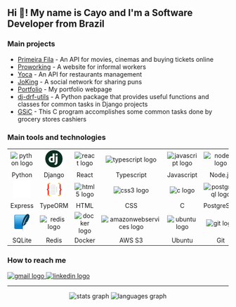 <h2 align="left">Hi 👋! My name is Cayo and I'm a Software Developer from Brazil</h2>

### Main projects

- <a href="https://primeira-fila-api.up.railway.app/docs/" target="_blank">Primeira Fila</a> - An API for movies, cinemas and buying tickets online
- <a href="https://proworking.vercel.app/" target="_blank">Proworking</a> - A website for informal workers
- <a href="https://cayoca.herokuapp.com/api/docs/" target="_blank">Yoca</a> - An API for restaurants management
- <a href="https://jo-king.herokuapp.com/" target="_blank">JoKing</a> - A social network for sharing puns
- <a href="https://portfolio-cayo-rodrigues.vercel.app/" target="_blank">Portfolio</a> - My portfolio webpage
- <a href="https://pypi.org/project/dj-drf-utils/" target="_blank">dj-drf-utils</a> - A Python package that provides useful functions and classes for common tasks in Django projects
- <a href="https://github.com/cayo-rodrigues/gsic" target="_blank">GSiC</a> - This C program accomplishes some common tasks done by grocery stores cashiers

### Main tools and technologies

<table>
  <tr>
    <td align="center" ><img src="https://cdn.jsdelivr.net/gh/devicons/devicon/icons/python/python-original.svg" height="40" width="40" alt="python logo" title="Python" /></td>
    <td align="center"><img src="./assets/dj.png" height="40" width="40" alt="django logo" title="Django" /></td>
    <td align="center"><img src="https://cdn.jsdelivr.net/gh/devicons/devicon/icons/react/react-original.svg" height="40" width="40" alt="react logo" title="React" /></td>
    <td align="center"><img src="https://cdn.jsdelivr.net/gh/devicons/devicon/icons/typescript/typescript-plain.svg" height="40" width="40" alt="typescript logo" title="Typescript"  /></td>
    <td align="center"><img src="https://cdn.jsdelivr.net/gh/devicons/devicon/icons/javascript/javascript-plain.svg" height="40" width="40" alt="javascript logo" title="Javascript"  /></td>
    <td align="center"><img src="https://cdn.jsdelivr.net/gh/devicons/devicon/icons/nodejs/nodejs-original.svg" height="40" width="40" alt="nodejs logo" title="Node.js"  /></td>
  </tr>
  <tr>
    <td align="center">Python</td>
    <td align="center">Django</td>
    <td align="center">React</td>
    <td align="center">Typescript</td>
    <td align="center">Javascript</td>
    <td align="center">Node.js</td>
  </tr>
  
  <tr>
    <td align="center"><img src="./assets/express.svg" height="40" width="40" alt="express logo" title="Express"  /></td>
    <td align="center"><img src="./assets/typeorm.png" height="40" width="40" alt="typeorm logo" title="TypeORM"  /></td>
    <td align="center"><img src="https://cdn.jsdelivr.net/gh/devicons/devicon/icons/html5/html5-original.svg" height="40" width="40" alt="html5 logo" title="HTML"  /></td>
    <td align="center"><img src="https://cdn.jsdelivr.net/gh/devicons/devicon/icons/css3/css3-original.svg" height="40" width="40" alt="css3 logo" title="CSS"  /></td>
    <td align="center"><img src="https://cdn.jsdelivr.net/gh/devicons/devicon/icons/c/c-original.svg" height="40" width="40" alt="c logo" title="C"  /></td>
    <td align="center"><img src="https://cdn.jsdelivr.net/gh/devicons/devicon/icons/postgresql/postgresql-original.svg" height="40" width="40" alt="postgresql logo" title="PostgreSQL"  /></td>
  </tr>
  <tr>
    <td align="center">Express</td>
    <td align="center">TypeORM</td>
    <td align="center">HTML</td>
    <td align="center">CSS</td>
    <td align="center">C</td>
    <td align="center">PostgreSQL</td>
  </tr>
  
  <tr>
    <td align="center"><img src="assets/sqlite.png" height="40" width="40" alt="sqlite logo" title="SQLite"  /></td>
    <td align="center"><img src="https://cdn.jsdelivr.net/gh/devicons/devicon/icons/redis/redis-original.svg" height="40" width="40" alt="redis logo" title="Redis"  /></td>
    <td align="center"><img src="https://cdn.jsdelivr.net/gh/devicons/devicon/icons/docker/docker-original.svg" height="40" width="40" alt="docker logo" title="Docker"  /></td>
    <td align="center"><img src="https://cdn.jsdelivr.net/gh/devicons/devicon/icons/amazonwebservices/amazonwebservices-original.svg" height="40" width="40" alt="amazonwebservices logo" title="Amazon S3" /></td>
    <td align="center"><img src="https://cdn.jsdelivr.net/gh/devicons/devicon/icons/ubuntu/ubuntu-plain.svg" height="40" width="40" alt="ubuntu logo" title="Ubuntu"  /></td>
    <td align="center"><img src="https://cdn.jsdelivr.net/gh/devicons/devicon/icons/git/git-original.svg" height="40" width="40" alt="git logo" title="Git"  /></td>
  </tr>
  <tr>
    <td align="center">SQLite</td>
    <td align="center">Redis</td>
    <td align="center">Docker</td>
    <td align="center">AWS S3</td>
    <td align="center">Ubuntu</td>
    <td align="center">Git</td>
  </tr>
</table>

### How to reach me

<div align="left" style="margin-top: 12px" >
  <a href="mailto:cayo.rodrigues1914@gmail.com" target="_blank">
    <img src="https://img.shields.io/static/v1?message=Gmail&logo=gmail&label=&color=D14836&logoColor=white&labelColor=&style=for-the-badge" height="35" alt="gmail logo"  />
  </a>
  <a href="https://www.linkedin.com/in/cayo-rodrigues/" target="_blank">
    <img src="https://img.shields.io/static/v1?message=LinkedIn&logo=linkedin&label=&color=0077B5&logoColor=white&labelColor=&style=for-the-badge" height="35" alt="linkedin logo"  />
  </a>
</div>

---

<div align="center">
  <img src="https://github-readme-stats.vercel.app/api?username=cayo-rodrigues&show_icons=true&theme=radical&count_private=true" alt="stats graph" height="175"  />
  <img src="https://github-readme-stats.vercel.app/api/top-langs?locale=en&theme=radical&username=cayo-rodrigues&layout=compact&langs_count=8" alt="languages graph" height="175" />
</div>
